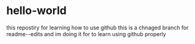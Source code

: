 # hello-world
this repostiry for learning how to use github
this is a chnaged branch for readme--edits and im doing it for to learn  using github properly
